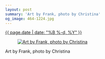 ```yaml
---
layout: post
summary: 'Art by Frank, photo by Christina'
og_image: 464-1224.jpg
---
```


<div class="post">
 <time>
  <a href="/464">
   {{ page.date | date: "%B %-d, %Y" }}
  </a>
 </time>
 <a href="/464">
  <figure data-taken="2/7/2016">
   <img alt="Art by Frank, photo by Christina" sizes="(min-width: 700px) 50vw, calc(100vw - 2rem)" src="{{ site.assets_url }}/464-612.jpg" srcset="{{ site.assets_url }}/464-1224.jpg 1224w, {{ site.assets_url }}/464-918.jpg 918w, {{ site.assets_url }}/464-612.jpg 612w, {{ site.assets_url }}/464-306.jpg 306w"/>
  </figure>
 </a>
 <span>
  Art by Frank, photo by Christina
 </span>
</div>
